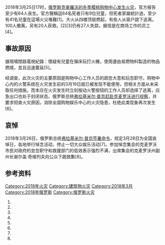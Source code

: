 2018年3月25日17时，[俄罗斯](../Page/俄罗斯.md "wikilink")[克麥羅沃的冬季樱桃购物中心发生火灾](https://zh.wikipedia.org/wiki/克麥羅沃 "wikilink")，官方报告至少有64人丧生。官方聲稱這64名死者只有9位兒童，但死者家屬統計過，至少有41名兒童在這場火災罹難\[1\]。大火从四楼顶层燃起，有些人从窗户跳下逃离。100人撤离，另有20人获救。\[2\]\[3\]仍有27人失踪，据信是在商场工作的员工\[4\]。

## 事故原因

據現場閉路電視紀錄：懷疑有兒童在彈床玩打火機，使周邊由易燃物料製造的物品燃燒，並且迅速蔓延\[5\]。

经调查，此次火灾的主要原因是购物中心工作人员的疏忽大意和玩忽职守。购物中心内的火警系统在火灾发生前的3月19日就已被发现不能使用，但相关方面从未采取任何措施，而本应在火灾发生时立刻按动火警按钮的工作人员却选择了逃离，应急出口也处于封闭状态。俄罗斯总统[弗拉基米尔·普京赶赴克麦罗沃进行视察](https://zh.wikipedia.org/wiki/弗拉基米尔·弗拉基米罗维奇·普京 "wikilink")，并要求彻查火灾原因，消除全国购物娱乐中心的火灾隐患，杜绝此类现象再次发生\[6\]。

## 哀悼

2018年3月26日，俄罗斯总统[弗拉基米尔·普京签署命令](https://zh.wikipedia.org/wiki/弗拉基米尔·弗拉基米罗维奇·普京 "wikilink")，规定3月28日为全国哀悼日，各地举行悼念活动，停止一切大众娱乐活动\[7\]。参加悼念集会的克麦罗沃市民对政府的怠忽职守和救援部门的低效表示强烈不满，出席集会的克麦罗沃州副州长谢尔盖·奇维列夫向公众下跪致歉\[8\]。

## 参考资料

[Category:2018年火灾](https://zh.wikipedia.org/wiki/Category:2018年火灾 "wikilink") [Category:建筑物火灾](https://zh.wikipedia.org/wiki/Category:建筑物火灾 "wikilink") [Category:2018年3月](https://zh.wikipedia.org/wiki/Category:2018年3月 "wikilink") [Category:2018年俄罗斯](https://zh.wikipedia.org/wiki/Category:2018年俄罗斯 "wikilink") [Category:俄罗斯火灾](https://zh.wikipedia.org/wiki/Category:俄罗斯火灾 "wikilink")

1.

2.

3.

4.

5.
6.

7.

8.